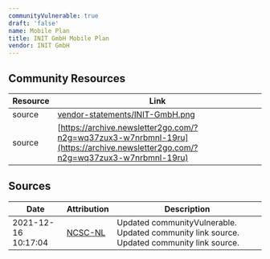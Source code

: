 ```yaml
---
communityVulnerable: true
draft: 'false'
name: Mobile Plan
title: INIT GmbH Mobile Plan
vendor: INIT GmbH
---
```



## Community Resources
| Resource | Link |
| --- | --- |
| source | [vendor-statements/INIT-GmbH.png](vendor-statements/INIT-GmbH.png) |
| source | [https://archive.newsletter2go.com/?n2g=wq37zux3-w7nrbmnl-19ru](https://archive.newsletter2go.com/?n2g=wq37zux3-w7nrbmnl-19ru) |


## Sources
| Date | Attribution | Description |
| --- | --- | --- |
| 2021-12-16 10:17:04 | [NCSC-NL](https://github.com/NCSC-NL/log4shell/blob/main/software/README.md) | Updated communityVulnerable. Updated community link source. Updated community link source.  |
